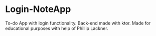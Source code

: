 # Login-NoteApp

To-do App with login functionality. Back-end made with ktor. Made for educational purposes with help of Phillip Lackner.
